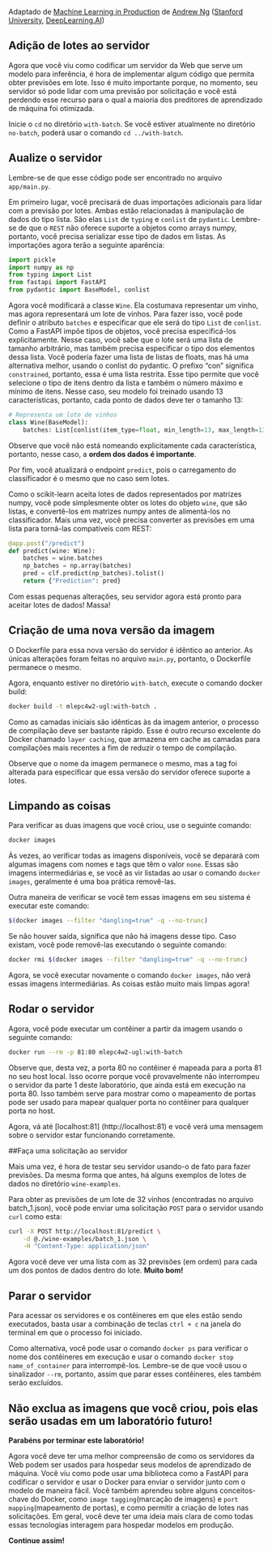 Adaptado de [Machine Learning in Production](https://www.deeplearning.ai/courses/machine-learning-in-production/) de [Andrew Ng](https://www.deeplearning.ai/)  ([Stanford University](http://online.stanford.edu/), [DeepLearning.AI](https://www.deeplearning.ai/))

## Adição de lotes ao servidor

Agora que você viu como codificar um servidor da Web que serve um modelo para inferência, é hora de implementar algum código que permita obter previsões em lote. Isso é muito importante porque, no momento, seu servidor só pode lidar com uma previsão por solicitação e você está perdendo esse recurso para o qual a maioria dos preditores de aprendizado de máquina foi otimizada.

Inicie o `cd` no diretório `with-batch`. Se você estiver atualmente no diretório `no-batch`, poderá usar o comando `cd ../with-batch`.

## Aualize o servidor

Lembre-se de que esse código pode ser encontrado no arquivo `app/main.py`.

Em primeiro lugar, você precisará de duas importações adicionais para lidar com a previsão por lotes. Ambas estão relacionadas à manipulação de dados do tipo lista. São elas `List` de `typing` e `conlist` de `pydantic`. Lembre-se de que o `REST` não oferece suporte a objetos como arrays numpy, portanto, você precisa serializar esse tipo de dados em listas. As importações agora terão a seguinte aparência:
```python
import pickle
import numpy as np
from typing import List
from fastapi import FastAPI
from pydantic import BaseModel, conlist
```

Agora você modificará a classe `Wine`. Ela costumava representar um vinho, mas agora representará um lote de vinhos. Para fazer isso, você pode definir o atributo `batches` e especificar que ele será do tipo `List` de `conlist`. Como a FastAPI impõe tipos de objetos, você precisa especificá-los explicitamente. Nesse caso, você sabe que o lote será uma lista de tamanho arbitrário, mas também precisa especificar o tipo dos elementos dessa lista. Você poderia fazer uma lista de listas de floats, mas há uma alternativa melhor, usando o conlist do pydantic. O prefixo “con” significa `constrained`, portanto, essa é uma lista restrita. Esse tipo permite que você selecione o tipo de itens dentro da lista e também o número máximo e mínimo de itens. Nesse caso, seu modelo foi treinado usando 13 características, portanto, cada ponto de dados deve ter o tamanho 13:


```python
# Representa um lote de vinhos
class Wine(BaseModel):
    batches: List[conlist(item_type=float, min_length=13, max_length=13)]
```

Observe que você não está nomeando explicitamente cada característica, portanto, nesse caso, a **ordem dos dados é importante**.

Por fim, você atualizará o endpoint `predict`, pois o carregamento do classificador é o mesmo que no caso sem lotes. 

Como o scikit-learn aceita lotes de dados representados por matrizes numpy, você pode simplesmente obter os lotes do objeto `wine`, que são listas, e convertê-los em matrizes numpy antes de alimentá-los no classificador. Mais uma vez, você precisa converter as previsões em uma lista para torná-las compatíveis com REST:

```python
@app.post("/predict")
def predict(wine: Wine):
    batches = wine.batches
    np_batches = np.array(batches)
    pred = clf.predict(np_batches).tolist()
    return {"Prediction": pred}
```

Com essas pequenas alterações, seu servidor agora está pronto para aceitar lotes de dados! Massa!

## Criação de uma nova versão da imagem

O Dockerfile para essa nova versão do servidor é idêntico ao anterior. As únicas alterações foram feitas no arquivo `main.py`, portanto, o Dockerfile permanece o mesmo.

Agora, enquanto estiver no diretório `with-batch`, execute o comando docker build:

```bash
docker build -t mlepc4w2-ugl:with-batch . 
```

Como as camadas iniciais são idênticas às da imagem anterior, o processo de compilação deve ser bastante rápido. Esse é outro recurso excelente do Docker chamado `layer caching`, que armazena em cache as camadas para compilações mais recentes a fim de reduzir o tempo de compilação.

Observe que o nome da imagem permanece o mesmo, mas a tag foi alterada para especificar que essa versão do servidor oferece suporte a lotes.

## Limpando as coisas

Para verificar as duas imagens que você criou, use o seguinte comando:

```bash
docker images
```

Às vezes, ao verificar todas as imagens disponíveis, você se deparará com algumas imagens com nomes e tags que têm o valor `none`. Essas são imagens intermediárias e, se você as vir listadas ao usar o comando `docker images`, geralmente é uma boa prática removê-las. 


Outra maneira de verificar se você tem essas imagens em seu sistema é executar este comando:

```bash
$(docker images --filter "dangling=true" -q --no-trunc)
```

Se não houver saída, significa que não há imagens desse tipo. Caso existam, você pode removê-las executando o seguinte comando:

```bash
docker rmi $(docker images --filter "dangling=true" -q --no-trunc)
```

Agora, se você executar novamente o comando `docker images`, não verá essas imagens intermediárias. As coisas estão muito mais limpas agora!

## Rodar o servidor

Agora, você pode executar um contêiner a partir da imagem usando o seguinte comando:

```bash
docker run --rm -p 81:80 mlepc4w2-ugl:with-batch 
```
Observe que, desta vez, a porta 80 no contêiner é mapeada para a porta 81 no seu host local. Isso ocorre porque você provavelmente não interrompeu o servidor da parte 1 deste laboratório, que ainda está em execução na porta 80. Isso também serve para mostrar como o mapeamento de portas pode ser usado para mapear qualquer porta no contêiner para qualquer porta no host.

Agora, vá até [localhost:81] (http://localhost:81) e você verá uma mensagem sobre o servidor estar funcionando corretamente.


##Faça uma solicitação ao servidor

Mais uma vez, é hora de testar seu servidor usando-o de fato para fazer previsões. Da mesma forma que antes, há alguns exemplos de lotes de dados no diretório `wine-examples`. 

Para obter as previsões de um lote de 32 vinhos (encontradas no arquivo batch_1.json), você pode enviar uma solicitação `POST` para o servidor usando `curl` como esta:

```bash
curl -X POST http://localhost:81/predict \
    -d @./wine-examples/batch_1.json \
    -H "Content-Type: application/json"
```

Agora você deve ver uma lista com as 32 previsões (em ordem) para cada um dos pontos de dados dentro do lote. **Muito bom!**

## Parar o servidor

Para acessar os servidores e os contêineres em que eles estão sendo executados, basta usar a combinação de teclas `ctrl + c` na janela do terminal em que o processo foi iniciado.

Como alternativa, você pode usar o comando `docker ps` para verificar o nome dos contêineres em execução e usar o comando `docker stop name_of_container` para interrompê-los. Lembre-se de que você usou o sinalizador `--rm`, portanto, assim que parar esses contêineres, eles também serão excluídos.

**Não exclua as imagens que você criou, pois elas serão usadas em um laboratório futuro!**
-----

**Parabéns por terminar este laboratório!**

Agora você deve ter uma melhor compreensão de como os servidores da Web podem ser usados para hospedar seus modelos de aprendizado de máquina. Você viu como pode usar uma biblioteca como a FastAPI para codificar o servidor e usar o Docker para enviar o servidor junto com o modelo de maneira fácil. Você também aprendeu sobre alguns conceitos-chave do Docker, como `image tagging`(marcação de imagens) e `port mapping`(mapeamento de portas), e como permitir a criação de lotes nas solicitações. Em geral, você deve ter uma ideia mais clara de como todas essas tecnologias interagem para hospedar modelos em produção.

**Continue assim!**